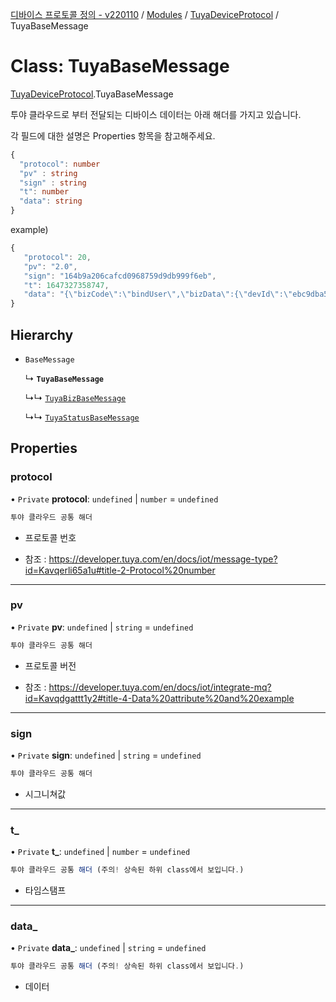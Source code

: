 [디바이스 프로토콜 정의 - v220110](../README.md) / [Modules](../modules.md) / [TuyaDeviceProtocol](../modules/TuyaDeviceProtocol.md) / TuyaBaseMessage

# Class: TuyaBaseMessage

[TuyaDeviceProtocol](../modules/TuyaDeviceProtocol.md).TuyaBaseMessage

투야 클라우드로 부터 전달되는 디바이스 데이터는 아래 해더를 가지고 있습니다.

각 필드에 대한 설명은 Properties 항목을 참고해주세요.

```typescript
{
  "protocol": number
  "pv" : string
  "sign" : string
  "t": number
  "data": string
}
```

example)
 ```typescript
{
	"protocol": 20,
	"pv": "2.0",
	"sign": "164b9a206cafcd0968759d9db999f6eb",
	"t": 1647327358747,
	"data": "{\"bizCode\":\"bindUser\",\"bizData\":{\"devId\":\"ebc9dba5109cccbbeahzsp\",\"uid\":\"az1646801177666RDDPg\",\"ownerId\":\"57807164\",\"uuid\":\"b534e1f767c67ad1\",\"token\":\"0DYGgz0D\"},\"devId\":\"ebc9dba5109cccbbeahzsp\",\"productKey\":\"yacg23r2ew8vxosz\",\"ts\":1647327358747,\"uuid\":\"b534e1f767c67ad1\"}",
}
```

## Hierarchy

- `BaseMessage`

  ↳ **`TuyaBaseMessage`**

  ↳↳ [`TuyaBizBaseMessage`](TuyaDeviceProtocol.TuyaBizBaseMessage.md)

  ↳↳ [`TuyaStatusBaseMessage`](TuyaDeviceProtocol.TuyaStatusBaseMessage.md)

## Properties

### protocol

• `Private` **protocol**: `undefined` \| `number` = `undefined`

```typescript
투야 클라우드 공통 해더
```
* 프로토콜 번호

* 참조 : https://developer.tuya.com/en/docs/iot/message-type?id=Kavqerli65a1u#title-2-Protocol%20number

___

### pv

• `Private` **pv**: `undefined` \| `string` = `undefined`

```typescript
투야 클라우드 공통 해더
```
*  프로토콜 버전

* 참조 : https://developer.tuya.com/en/docs/iot/integrate-mq?id=Kavqdgattt1y2#title-4-Data%20attribute%20and%20example

___

### sign

• `Private` **sign**: `undefined` \| `string` = `undefined`

```typescript
투야 클라우드 공통 해더
```
* 시그니쳐값

___

### t\_

• `Private` **t\_**: `undefined` \| `number` = `undefined`

```typescript
투야 클라우드 공통 해더 (주의! 상속된 하위 class에서 보입니다.)
```
* 타임스탬프

___

### data\_

• `Private` **data\_**: `undefined` \| `string` = `undefined`

```typescript
투야 클라우드 공통 해더 (주의! 상속된 하위 class에서 보입니다.)
```
* 데이터
